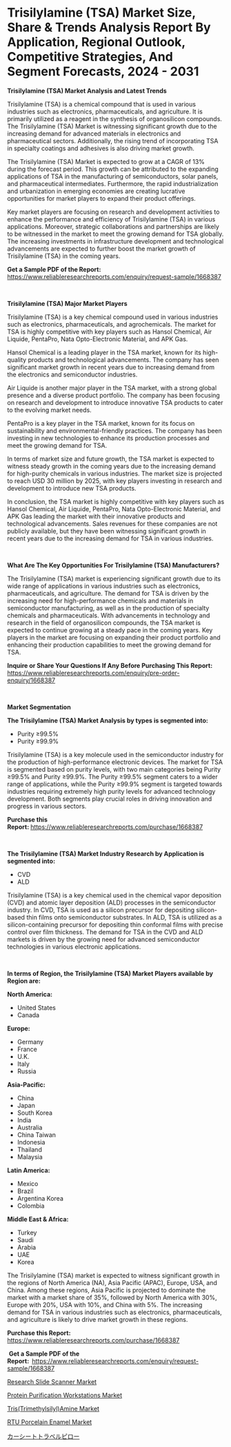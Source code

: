 <p><h1>Trisilylamine (TSA) Market Size, Share & Trends Analysis Report By Application, Regional Outlook, Competitive Strategies, And Segment Forecasts, 2024 - 2031</h1></p><p><strong>Trisilylamine (TSA) Market Analysis and Latest Trends</strong></p>
<p><p>Trisilylamine (TSA) is a chemical compound that is used in various industries such as electronics, pharmaceuticals, and agriculture. It is primarily utilized as a reagent in the synthesis of organosilicon compounds. The Trisilylamine (TSA) Market is witnessing significant growth due to the increasing demand for advanced materials in electronics and pharmaceutical sectors. Additionally, the rising trend of incorporating TSA in specialty coatings and adhesives is also driving market growth.</p><p>The Trisilylamine (TSA) Market is expected to grow at a CAGR of 13% during the forecast period. This growth can be attributed to the expanding applications of TSA in the manufacturing of semiconductors, solar panels, and pharmaceutical intermediates. Furthermore, the rapid industrialization and urbanization in emerging economies are creating lucrative opportunities for market players to expand their product offerings.</p><p>Key market players are focusing on research and development activities to enhance the performance and efficiency of Trisilylamine (TSA) in various applications. Moreover, strategic collaborations and partnerships are likely to be witnessed in the market to meet the growing demand for TSA globally. The increasing investments in infrastructure development and technological advancements are expected to further boost the market growth of Trisilylamine (TSA) in the coming years.</p></p>
<p><strong>Get a Sample PDF of the Report:&nbsp;</strong> <a href="https://www.reliableresearchreports.com/enquiry/request-sample/1668387">https://www.reliableresearchreports.com/enquiry/request-sample/1668387</a></p>
<p>&nbsp;</p>
<p><strong>Trisilylamine (TSA) Major Market Players</strong></p>
<p><p>Trisilylamine (TSA) is a key chemical compound used in various industries such as electronics, pharmaceuticals, and agrochemicals. The market for TSA is highly competitive with key players such as Hansol Chemical, Air Liquide, PentaPro, Nata Opto-Electronic Material, and APK Gas.</p><p>Hansol Chemical is a leading player in the TSA market, known for its high-quality products and technological advancements. The company has seen significant market growth in recent years due to increasing demand from the electronics and semiconductor industries.</p><p>Air Liquide is another major player in the TSA market, with a strong global presence and a diverse product portfolio. The company has been focusing on research and development to introduce innovative TSA products to cater to the evolving market needs.</p><p>PentaPro is a key player in the TSA market, known for its focus on sustainability and environmental-friendly practices. The company has been investing in new technologies to enhance its production processes and meet the growing demand for TSA.</p><p>In terms of market size and future growth, the TSA market is expected to witness steady growth in the coming years due to the increasing demand for high-purity chemicals in various industries. The market size is projected to reach USD 30 million by 2025, with key players investing in research and development to introduce new TSA products.</p><p>In conclusion, the TSA market is highly competitive with key players such as Hansol Chemical, Air Liquide, PentaPro, Nata Opto-Electronic Material, and APK Gas leading the market with their innovative products and technological advancements. Sales revenues for these companies are not publicly available, but they have been witnessing significant growth in recent years due to the increasing demand for TSA in various industries.</p></p>
<p>&nbsp;</p>
<p><strong>What Are The Key Opportunities For Trisilylamine (TSA) Manufacturers?</strong></p>
<p><p>The Trisilylamine (TSA) market is experiencing significant growth due to its wide range of applications in various industries such as electronics, pharmaceuticals, and agriculture. The demand for TSA is driven by the increasing need for high-performance chemicals and materials in semiconductor manufacturing, as well as in the production of specialty chemicals and pharmaceuticals. With advancements in technology and research in the field of organosilicon compounds, the TSA market is expected to continue growing at a steady pace in the coming years. Key players in the market are focusing on expanding their product portfolio and enhancing their production capabilities to meet the growing demand for TSA.</p></p>
<p><strong>Inquire or Share Your Questions If Any Before Purchasing This Report:</strong> <a href="https://www.reliableresearchreports.com/enquiry/pre-order-enquiry/1668387">https://www.reliableresearchreports.com/enquiry/pre-order-enquiry/1668387</a></p>
<p>&nbsp;</p>
<p><strong>Market Segmentation</strong></p>
<p><strong>The Trisilylamine (TSA) Market Analysis by types is segmented into:</strong></p>
<p><ul><li>Purity ≥99.5%</li><li>Purity ≥99.9%</li></ul></p>
<p><p>Trisilylamine (TSA) is a key molecule used in the semiconductor industry for the production of high-performance electronic devices. The market for TSA is segmented based on purity levels, with two main categories being Purity ≥99.5% and Purity ≥99.9%. The Purity ≥99.5% segment caters to a wider range of applications, while the Purity ≥99.9% segment is targeted towards industries requiring extremely high purity levels for advanced technology development. Both segments play crucial roles in driving innovation and progress in various sectors.</p></p>
<p><strong>Purchase this Report:&nbsp;</strong><a href="https://www.reliableresearchreports.com/purchase/1668387">https://www.reliableresearchreports.com/purchase/1668387</a></p>
<p>&nbsp;</p>
<p><strong>The Trisilylamine (TSA) Market Industry Research by Application is segmented into:</strong></p>
<p><ul><li>CVD</li><li>ALD</li></ul></p>
<p><p>Trisilylamine (TSA) is a key chemical used in the chemical vapor deposition (CVD) and atomic layer deposition (ALD) processes in the semiconductor industry. In CVD, TSA is used as a silicon precursor for depositing silicon-based thin films onto semiconductor substrates. In ALD, TSA is utilized as a silicon-containing precursor for depositing thin conformal films with precise control over film thickness. The demand for TSA in the CVD and ALD markets is driven by the growing need for advanced semiconductor technologies in various electronic applications.</p></p>
<p>&nbsp;</p>
<p><strong>In terms of Region, the Trisilylamine (TSA) Market Players available by Region are:</strong></p>
<p>
    <p> <strong> North America: </strong>
        <ul>
            <li>United States</li>
            <li>Canada</li>
        </ul>
        </p> 
    <p> <strong> Europe: </strong>
        <ul>
            <li>Germany</li>
            <li>France</li>
            <li>U.K.</li>
            <li>Italy</li>
            <li>Russia</li>
        </ul>
        </p> 
    <p> <strong> Asia-Pacific: </strong>
        <ul>
            <li>China</li>
            <li>Japan</li>
            <li>South Korea</li>
            <li>India</li>
            <li>Australia</li>
            <li>China Taiwan</li>
            <li>Indonesia</li>
            <li>Thailand</li>
            <li>Malaysia</li>
        </ul>
        </p> 
    <p> <strong> Latin America: </strong>
        <ul>
            <li>Mexico</li>
            <li>Brazil</li>
            <li>Argentina Korea</li>
            <li>Colombia</li>
        </ul>
        </p> 
    <p> <strong> Middle East & Africa: </strong>
        <ul>
            <li>Turkey</li>
            <li>Saudi</li>
            <li>Arabia</li>
            <li>UAE</li>
            <li>Korea</li>
        </ul>
    </p>
    </p>
<p><p>The Trisilylamine (TSA) market is expected to witness significant growth in the regions of North America (NA), Asia Pacific (APAC), Europe, USA, and China. Among these regions, Asia Pacific is projected to dominate the market with a market share of 35%, followed by North America with 30%, Europe with 20%, USA with 10%, and China with 5%. The increasing demand for TSA in various industries such as electronics, pharmaceuticals, and agriculture is likely to drive market growth in these regions.</p></p>
<p><strong>Purchase this Report: </strong><a href="https://www.reliableresearchreports.com/purchase/1668387">https://www.reliableresearchreports.com/purchase/1668387</a></p>
<p>&nbsp;<strong>Get a Sample PDF of the Report:&nbsp;&nbsp;</strong><a href="https://www.reliableresearchreports.com/enquiry/request-sample/1668387">https://www.reliableresearchreports.com/enquiry/request-sample/1668387</a></p>
<p><strong></strong></p>
<p><p><a href="https://issuu.com/reportprime-2/docs/research-slide-scanner-market-size-2030.pptx">Research Slide Scanner Market</a></p><p><a href="https://issuu.com/reportprime-2/docs/protein-purification-workstations-market-size-2030">Protein Purification Workstations Market</a></p><p><a href="https://github.com/biheemgalvinlouises6hokrh3h/Market-Research-Report-List-1/blob/main/tristrimethylsilylamine-market.md">Tris(Trimethylsilyl)Amine Market</a></p><p><a href="https://github.com/guneycigdem35/Market-Research-Report-List-2/blob/main/rtu-porcelain-enamel-market.md">RTU Porcelain Enamel Market</a></p><p><a href="https://github.com/ihabdkwlxs948/Market-Research-Report-List-1/blob/main/42868652509.md">カーシートトラベルピロー</a></p></p>